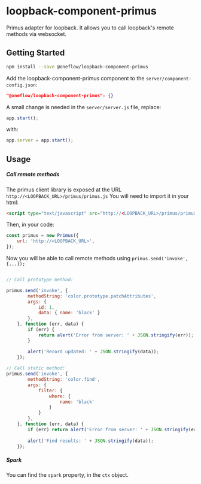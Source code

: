 # loopback-component-primus

Primus adapter for loopback. It allows you to call loopback's remote methods via websocket.

## Getting Started
``` bash
npm install --save @oneflow/loopback-component-primus
```


Add the loopback-component-primus component to the ```server/component-config.json```:

``` json
"@oneflow/loopback-component-primus": {}
```

A small change is needed in the ```server/server.js``` file, replace:
```javascript
app.start();
```

with:
```javascript
app.server = app.start();
```



## Usage

##### Call remote methods
The primus client library is exposed at the URL ```http://<LOOPBACK_URL>/primus/primus.js```
You will need to import it in your html:
```html
<script type="text/javascript" src="http://<LOOPBACK_URL>/primus/primus.js"></script>
```

Then, in your code:
```javascript
const primus = new Primus({
	url: 'http://<LOOPBACK_URL>',
});
```

Now you will be able to call remote methods using ```primus.send('invoke', {...});```
```javascript

// Call prototype method:

primus.send('invoke', {
		methodString: 'color.prototype.patchAttributes',
		args: {
			id: 1,
			data: { name: 'black' }
		},
	}, function (err, data) {
		if (err) {
			return alert('Error from server: ' + JSON.stringify(err));
		}

		alert('Record updated: ' + JSON.stringify(data));
	});
		
// Call static method:
primus.send('invoke', {
		methodString: 'color.find',
		args: {
			filter: {
				where: {
					name: 'black'
				}
			}
		},
	}, function (err, data) {
		if (err) return alert('Error from server: ' + JSON.stringify(err));
	
		alert('Find results: ' + JSON.stringify(data));
	});
```

##### Spark 
You can find the ```spark``` property, in the ```ctx``` object.
